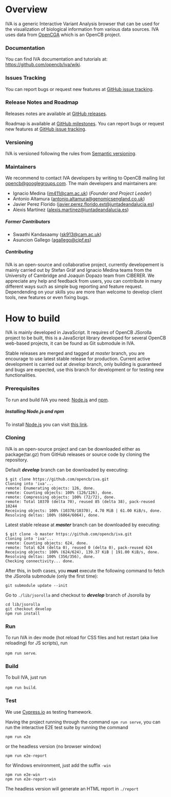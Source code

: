 # Overview
IVA is a generic Interactive Variant Analysis browser that can be used for the visualization of biological information from various data sources. IVA uses data from [OpenCGA](https://github.com/opencb/opencga) which is an OpenCB project.

### Documentation
You can find IVA documentation and tutorials at: https://github.com/opencb/iva/wiki.

### Issues Tracking
You can report bugs or request new features at [GitHub issue tracking](https://github.com/opencb/iva/issues).

### Release Notes and Roadmap
Releases notes are available at [GitHub releases](https://github.com/opencb/iva/releases).

Roadmap is available at [GitHub milestones](https://github.com/opencb/iva/milestones). You can report bugs or request new features at [GitHub issue tracking](https://github.com/opencb/iva/issues).

### Versioning
IVA is versioned following the rules from [Semantic versioning](http://semver.org/).

### Maintainers
We recommend to contact IVA developers by writing to OpenCB mailing list opencb@googlegroups.com. The main developers and maintainers are:
* Ignacio Medina (im411@cam.ac.uk) (_Founder and Project Leader_)
* Antonio Altamura (antonio.altamura@genomicsengland.co.uk)
* Javier Perez Florido (javier.perez.florido.ext@juntadeandalucia.es)
* Alexis Martínez (alexis.martinez@juntadeandalucia.es)

##### Former Contributors
* Swaathi Kandasaamy (sk913@cam.ac.uk)
* Asuncion Gallego (agallego@cipf.es)

##### Contributing
IVA is an open-source and collaborative project, currently developement is mainly carried out by Stefan Gräf and Ignacio Medina teams from the University of Cambridge and Joaquin Dopazo team from CIBERER. We appreciate any help and feedback from users, you can contribute in many different ways such as simple bug reporting and feature request. Dependending on your skills you are more than welcome to develop client tools, new features or even fixing bugs.

# How to build
IVA is mainly developed in JavaScript. It requires of OpenCB JSorolla project to be built, this is a JavaScript library developed for several OpenCB web-based projects, it can be found as Git submodule in IVA.

Stable releases are merged and tagged at _master_ branch, you are encourage to use latest stable release for production. Current active development is carried out at _develop_ branch, only building is guaranteed and bugs are expected, use this branch for development or for testing new functionalities.

### Prerequisites
To run and build IVA you need: [Node.js](https://nodejs.org/en/) and [npm](https://www.npmjs.com/).

##### Installing Node.js and npm
To install [Node.js](https://nodejs.org/en/) you can visit [this link](http://blog.teamtreehouse.com/install-node-js-npm-linux).

### Cloning
IVA is an open-source project and can be downloaded either as package(tar.gz) from GitHub releases or source code by cloning the repository.

Default ***develop*** branch can be downloaded by executing:

```
$ git clone https://github.com/opencb/iva.git
Cloning into 'iva'...
remote: Enumerating objects: 126, done.
remote: Counting objects: 100% (126/126), done.
remote: Compressing objects: 100% (72/72), done.
remote: Total 10370 (delta 70), reused 85 (delta 38), pack-reused 10244
Receiving objects: 100% (10370/10370), 4.70 MiB | 61.00 KiB/s, done.
Resolving deltas: 100% (6064/6064), done.
```

Latest stable release at ***master*** branch can be downloaded by executing:

```
$ git clone -b master https://github.com/opencb/iva.git
Cloning into 'iva'...
remote: Counting objects: 624, done.
remote: Total 624 (delta 0), reused 0 (delta 0), pack-reused 624
Receiving objects: 100% (624/624), 139.37 KiB | 191.00 KiB/s, done.
Resolving deltas: 100% (356/356), done.
Checking connectivity... done.
```

After this, in both cases, you **must** execute the following command to fetch the JSorolla submodule (only the first time):

```
git submodule update --init
```

Go to `./lib/jsorolla` and checkout to ***develop*** branch of Jsorolla by

```
cd lib/jsorolla
git checkout develop
npm run install
```

### Run
To run IVA in dev mode (hot reload for CSS files and hot restart (aka live reloading) for JS scripts), run

`
npm run serve
`.

### Build
To buil IVA, just run

`
npm run build
`.

### Test
We use [Cypress.io](https://www.cypress.io/) as testing framework.

Having the project running through the command `npm run serve`, you can run the interactive E2E test suite by running the command
```
npm run e2e
```
or the headless version (no browser window)
```
npm run e2e-report
```
for Windows environment, just add the suffix `-win`
```
npm run e2e-win
npm run e2e-report-win
```

The headless version will generate an HTML report in `./report`
